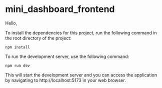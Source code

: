 # mini_dashboard_frontend

Hello,

To install the dependencies for this project, run the following command in the root directory of the project:

```
npm install
```
To run the development server, use the following command:

```
npm run dev
```
This will start the development server and you can access the application by navigating to http://localhost:5173 in your web browser.
